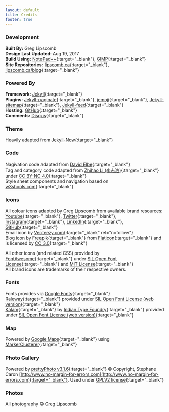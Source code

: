 ```yaml
---
layout: default
title: Credits
footer: true
---
```


### Development   
  
**Built By:** 			    Greg Lipscomb  
**Design Last Updated:** 	Aug 19, 2017  
**Build Using:**		    [NotePad++](https://notepad-plus-plus.org/){:target="_blank"}, [GIMP](https://www.gimp.org/){:target="_blank"}  
**Site Repositories:**		[lipscomb.ca](https://github.com/gpmaxx/gpmaxx.github.io){:target="_blank"}, [lipscomb.ca/blog](https://github.com/gpmaxx/blog){:target="_blank"}

### Powered By  
  
**Framework:** 	[Jekyll](https://jekyllrb.com/){:target="_blank"}        
**Plugins:**	[Jekyll-paginate](https://rubygems.org/gems/jekyll-paginate){:target="_blank"},
                [jemoji](https://rubygems.org/gems/jemoji){:target="_blank"},
				[Jekyll-sitemap](https://rubygems.org/gems/jekyll-sitemap){:target="_blank"},
				[Jekyll-feed](https://rubygems.org/gems/jekyll-feed){:target="_blank"}     
**Hosting:**	[GitHub](https://github.com/){:target="_blank"}     
**Comments:**	[Disqus](https://disqus.com/){:target="_blank"}
   

### Theme

Heavily adapted from [Jekyll-Now](https://github.com/barryclark/jekyll-now){:target="_blank"}  

### Code   
  
Nagivation code adapted from [David Elbe](http://david.elbe.me/jekyll/2015/06/20/how-to-link-to-next-and-previous-post-with-jekyll.html){:target="_blank"}     
Tag and category code adapted from [Zhihao Li (李志浩)](https://codinfox.github.io/dev/2015/03/06/use-tags-and-categories-in-your-jekyll-based-github-pages/){:target="_blank"}  under [CC BY-NC 4.0](https://creativecommons.org/licenses/by-nc/4.0/){:target="_blank"}   
Style sheet components and navigation based on [w3shools.com](https://www.w3schools.com/w3css/w3css_downloads.asp){:target="_blank"} 

### Icons 

All colour icons adapted by Greg Lipscomb from available brand resources:  
[Youtube](https://www.youtube.com/yt/about/brand-resources/){:target="_blank"},
[Twitter](https://brand.twitter.com/en.html){:target="_blank"},
[Instagram](https://itunes.apple.com/us/app/instagram/id389801252?mt=8){:target="_blank"},
[LinkedIn](https://brand.linkedin.com/downloads){:target="_blank"},
[GitHub](https://github.com/logos){:target="_blank"}  
Email icon by [Vecteezy.com](https://www.Vecteezy.com/){:target="_blank" rel="nofollow"}  
Blog icon by [Freepik](http://www.freepik.com){:target="_blank"} from [Flaticon](www.flaticon.com){:target="_blank"} and is licensed by [CC 3.0](http://creativecommons.org/licenses/by/3.0/){:target="_blank"}  

All other icons (and related CSS) provided by [FontAwesome](http://fontawesome.io){:target="_blank"}  under [SIL Open Font License](http://scripts.sil.org/cms/scripts/page.php?site_id=nrsi&id=OFL){:target="_blank"}  and [MIT License](https://opensource.org/licenses/mit-license.html){:target="_blank"}  
All brand icons are trademarks of their respective owners. 

### Fonts

Fonts provides via [Google Fonts](https://fonts.google.com){:target="_blank"}    
[Raleway](https://fonts.google.com/specimen/Raleway){:target="_blank"}   provided under [SIL Open Font License (web version)](http://scripts.sil.org/cms/scripts/page.php?site_id=nrsi&id=OFL_web){:target="_blank"}    
[Kalam](https://fonts.google.com/specimen/Kalam){:target="_blank"}   by [Indian Type Foundry](https://www.indiantypefoundry.com/){:target="_blank"}   provided under [SIL Open Font License (web version)](http://scripts.sil.org/cms/scripts/page.php?site_id=nrsi&id=OFL_web){:target="_blank"}  

### Map

Powered by [Google Maps](https://www.google.com/maps){:target="_blank"} using [MarkerClusterer](https://github.com/googlemaps/v3-utility-library/tree/master/markerclusterer){:target="_blank"}

### Photo Gallery

Powered by [prettyPhoto v3.1.6](http://www.no-margin-for-errors.com/projects/prettyphoto-jquery-lightbox-clone/){:target="_blank"} © Copyright, Stephane Caron [http://www.no-margin-for-errors.com](http://www.no-margin-for-errors.com){:target="_blank"}. Used under [GPLV2 license](http://www.gnu.org/licenses/gpl-2.0.html){:target="_blank"}

### Photos

All photography © [Greg Lipscomb](mailto:g_lipscomb@hotmail.com)